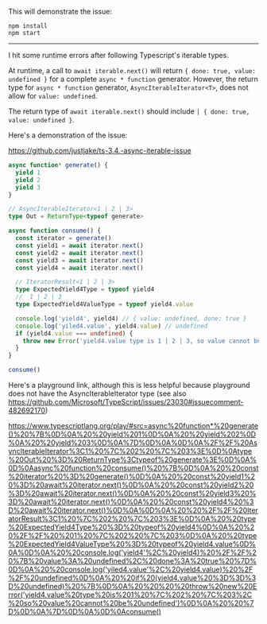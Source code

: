 This will demonstrate the issue:

```
npm install
npm start
```

---

I hit some runtime errors after following Typescript's iterable types.

At runtime, a call to `await iterable.next()` will return `{ done: true, value: undefined }`
for a complete `async * function` generator. However, the return type for `async * function` generator,
`AsyncIterableIterator<T>`, does not allow for `value: undefined`.

The return type of `await iterable.next()` should include `| { done: true,
value: undefined }`.

Here's a demonstration of the issue:

https://github.com/justjake/ts-3.4.-async-iterable-issue

```typescript
async function* generate() {
  yield 1
  yield 2
  yield 3
}

// AsyncIterableIterator<1 | 2 | 3>
type Out = ReturnType<typeof generate>

async function consume() {
  const iterator = generate()
  const yield1 = await iterator.next()
  const yield2 = await iterator.next()
  const yield3 = await iterator.next()
  const yield4 = await iterator.next()

  // IteratorResult<1 | 2 | 3>
  type ExpectedYield4Type = typeof yield4
  //  1 | 2 | 3
  type ExpectedYield4ValueType = typeof yield4.value

  console.log('yield4', yield4) // { value: undefined, done: true }
  console.log('yiled4.value', yield4.value) // undefined
  if (yield4.value === undefined) {
    throw new Error('yield4.value type is 1 | 2 | 3, so value cannot be undefined')
  }
}

consume()
```

Here's a playground link, although this is less helpful because playground does not have the AsyncIterableIterator type (see also https://github.com/Microsoft/TypeScript/issues/23030#issuecomment-482692170)

https://www.typescriptlang.org/play/#src=async%20function*%20generate()%20%7B%0D%0A%20%20yield%201%0D%0A%20%20yield%202%0D%0A%20%20yield%203%0D%0A%7D%0D%0A%0D%0A%2F%2F%20AsyncIterableIterator%3C1%20%7C%202%20%7C%203%3E%0D%0Atype%20Out%20%3D%20ReturnType%3Ctypeof%20generate%3E%0D%0A%0D%0Aasync%20function%20consume()%20%7B%0D%0A%20%20const%20iterator%20%3D%20generate()%0D%0A%20%20const%20yield1%20%3D%20await%20iterator.next()%0D%0A%20%20const%20yield2%20%3D%20await%20iterator.next()%0D%0A%20%20const%20yield3%20%3D%20await%20iterator.next()%0D%0A%20%20const%20yield4%20%3D%20await%20iterator.next()%0D%0A%0D%0A%20%20%2F%2F%20IteratorResult%3C1%20%7C%202%20%7C%203%3E%0D%0A%20%20type%20ExpectedYield4Type%20%3D%20typeof%20yield4%0D%0A%20%20%2F%2F%20%201%20%7C%202%20%7C%203%0D%0A%20%20type%20ExpectedYield4ValueType%20%3D%20typeof%20yield4.value%0D%0A%0D%0A%20%20console.log('yield4'%2C%20yield4)%20%2F%2F%20%7B%20value%3A%20undefined%2C%20done%3A%20true%20%7D%0D%0A%20%20console.log('yiled4.value'%2C%20yield4.value)%20%2F%2F%20undefined%0D%0A%20%20if%20(yield4.value%20%3D%3D%3D%20undefined)%20%7B%0D%0A%20%20%20%20throw%20new%20Error('yield4.value%20type%20is%201%20%7C%202%20%7C%203%2C%20so%20value%20cannot%20be%20undefined')%0D%0A%20%20%7D%0D%0A%7D%0D%0A%0D%0Aconsume()

